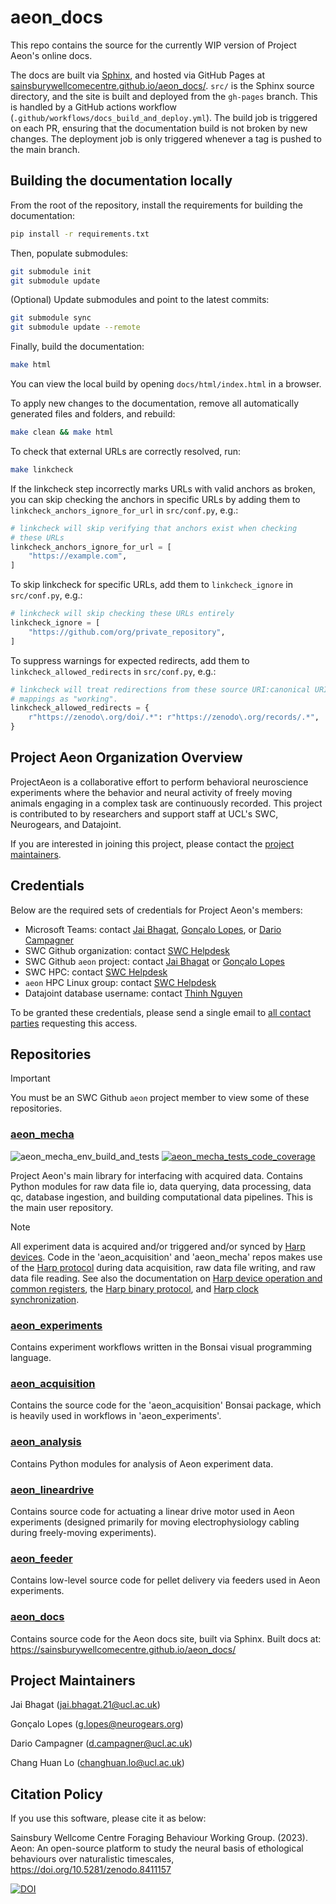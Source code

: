 # aeon_docs

This repo contains the source for the currently WIP version of Project Aeon's online docs. 

The docs are built via [Sphinx](https://www.sphinx-doc.org/en/master/), and hosted via GitHub Pages at [sainsburywellcomecentre.github.io/aeon_docs/](https://sainsburywellcomecentre.github.io/aeon_docs/). `src/` is the Sphinx source directory, and the site is built and deployed from the `gh-pages` branch. This is handled by a GitHub actions workflow (`.github/workflows/docs_build_and_deploy.yml`). The build job is triggered on each PR, ensuring that the documentation build is not broken by new changes. The deployment job is only triggered whenever a tag is pushed to the main branch.


## Building the documentation locally

From the root of the repository, install the requirements for building the documentation:
```bash
pip install -r requirements.txt
``` 

Then, populate submodules:
```bash
git submodule init
git submodule update
``` 

(Optional) Update submodules and point to the latest commits:
```bash
git submodule sync
git submodule update --remote
```

Finally, build the documentation:
```bash
make html
```
You can view the local build by opening `docs/html/index.html` in a browser.

To apply new changes to the documentation, remove all automatically generated files and folders, and rebuild:
```bash
make clean && make html
```

To check that external URLs are correctly resolved, run:
```bash
make linkcheck
```

If the linkcheck step incorrectly marks URLs with valid anchors as broken, 
you can skip checking the anchors in specific URLs by adding them to 
`linkcheck_anchors_ignore_for_url` in `src/conf.py`, e.g.: 
```python
# linkcheck will skip verifying that anchors exist when checking
# these URLs
linkcheck_anchors_ignore_for_url = [
    "https://example.com",
]
```

To skip linkcheck for specific URLs, add them to
`linkcheck_ignore` in `src/conf.py`, e.g.:
```python
# linkcheck will skip checking these URLs entirely
linkcheck_ignore = [
    "https://github.com/org/private_repository",
]
```

To suppress warnings for expected redirects, add them to 
`linkcheck_allowed_redirects` in `src/conf.py`, e.g.:
```python
# linkcheck will treat redirections from these source URI:canonical URI
# mappings as "working".
linkcheck_allowed_redirects = {
    r"https://zenodo\.org/doi/.*": r"https://zenodo\.org/records/.*",
}
```

## Project Aeon Organization Overview

ProjectAeon is a collaborative effort to perform behavioral neuroscience experiments where the behavior and neural activity of freely moving animals engaging in a complex task are continuously recorded. This project is contributed to by researchers and support staff at UCL's SWC, Neurogears, and Datajoint.

If you are interested in joining this project, please contact the [project maintainers](#project-maintainers).

## Credentials

Below are the required sets of credentials for Project Aeon's members: 

- Microsoft Teams: contact [Jai Bhagat](mailto:jai.bhagat.21@ucl.ac.uk), [Gonçalo Lopes](mailto:g.lopes@neurogears.org), or [Dario Campagner](mailto:d.campagner@ucl.ac.uk)
- SWC Github organization: contact [SWC Helpdesk](mailto:helpdesk@swc.ucl.ac.uk)
- SWC Github `aeon` project: contact [Jai Bhagat](mailto:jai.bhagat.21@ucl.ac.uk) or [Gonçalo Lopes](mailto:g.lopes@neurogears.org)
- SWC HPC: contact [SWC Helpdesk](mailto:helpdesk@swc.ucl.ac.uk)
- `aeon` HPC Linux group: contact [SWC Helpdesk](mailto:helpdesk@swc.ucl.ac.uk)
- Datajoint database username: contact [Thinh Nguyen](mailto:thinh@vathes.com)

To be granted these credentials, please send a single email to [all contact parties](mailto:jai.bhagat.21@ucl.ac.uk,g.lopes@neurogears.org,d.campagner@ucl.ac.uk,helpdesk@swc.ucl.ac.uk,thinh@vathes.com?subject=Request%20for%20Aeon%20credentials) requesting this access.

## Repositories

> [!IMPORTANT] 
> You must be an SWC Github `aeon` project member to view some of these repositories.

### [aeon_mecha](https://github.com/SainsburyWellcomeCentre/aeon_mecha)

![aeon_mecha_env_build_and_tests](https://github.com/SainsburyWellcomeCentre/aeon_mecha/actions/workflows/build_env_run_tests.yml/badge.svg?branch=main)
[![aeon_mecha_tests_code_coverage](https://codecov.io/gh/SainsburyWellcomeCentre/aeon_mecha/branch/main/graph/badge.svg?token=973EC1CG03)](https://codecov.io/gh/SainsburyWellcomeCentre/aeon_mecha)

Project Aeon's main library for interfacing with acquired data. Contains Python modules for raw data file io, data querying, data processing, data qc, database ingestion, and building computational data pipelines. This is the main user repository.

> [!NOTE]
> All experiment data is acquired and/or triggered and/or synced by [Harp devices](https://www.cf-hw.org/harp). Code in the 'aeon_acquisition' and 'aeon_mecha' repos makes use of the [Harp protocol](https://harp-tech.org/articles/about.html) during data acquisition, raw data file writing, and raw data file reading. See also the documentation on [Harp device operation and common registers](https://harp-tech.org/protocol/Device.html), the [Harp binary protocol](https://harp-tech.org/protocol/BinaryProtocol-8bit.html), and [Harp clock synchronization](https://harp-tech.org/protocol/SynchronizationClock.html).

### [aeon_experiments](https://github.com/SainsburyWellcomeCentre/aeon_experiments)

Contains experiment workflows written in the Bonsai visual programming language.

### [aeon_acquisition](https://github.com/SainsburyWellcomeCentre/aeon_acquisition)

Contains the source code for the 'aeon_acquisition' Bonsai package, which is heavily used in workflows in 'aeon_experiments'.

### [aeon_analysis](https://github.com/SainsburyWellcomeCentre/aeon_analysis)

Contains Python modules for analysis of Aeon experiment data.

### [aeon_lineardrive](https://github.com/SainsburyWellcomeCentre/aeon_lineardrive)

Contains source code for actuating a linear drive motor used in Aeon experiments (designed primarily for moving electrophysiology cabling during freely-moving experiments).

### [aeon_feeder](https://github.com/SainsburyWellcomeCentre/aeon_feeder)

Contains low-level source code for pellet delivery via feeders used in Aeon experiments.

### [aeon_docs](https://github.com/SainsburyWellcomeCentre/aeon_docs)

Contains source code for the Aeon docs site, built via Sphinx. Built docs at: https://sainsburywellcomecentre.github.io/aeon_docs/


## Project Maintainers

Jai Bhagat (jai.bhagat.21@ucl.ac.uk)

Gonçalo Lopes (g.lopes@neurogears.org)

Dario Campagner (d.campagner@ucl.ac.uk)

Chang Huan Lo (changhuan.lo@ucl.ac.uk)

## Citation Policy

If you use this software, please cite it as below:

Sainsbury Wellcome Centre Foraging Behaviour Working Group. (2023). Aeon: An open-source platform to study the neural basis of ethological behaviours over naturalistic timescales,  https://doi.org/10.5281/zenodo.8411157

[![DOI](https://zenodo.org/badge/DOI/10.5281/zenodo.8411157.svg)](https://zenodo.org/doi/10.5281/zenodo.8411157)